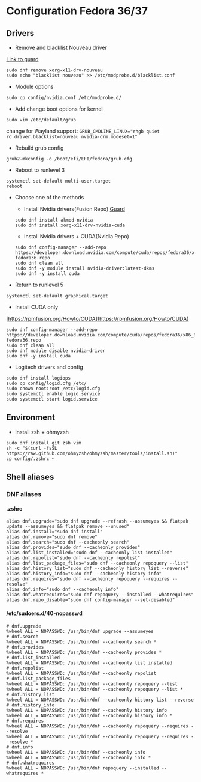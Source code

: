 # Configuration Fedora 36/37
## Drivers

* Remove and blacklist Nouveau driver

[Link to guard](https://www.if-not-true-then-false.com/2015/fedora-nvidia-guide/)

```
sudo dnf remove xorg-x11-drv-nouveau
sudo echo "blacklist nouveau" >> /etc/modprobe.d/blacklist.conf

```
* Module options

```
sudo cp config/nvidia.conf /etc/modprobe.d/
```

* Add change boot options for kernel 

```
sudo vim /etc/default/grub
```
change for Wayland support:
`GRUB_CMDLINE_LINUX="rhgb quiet rd.driver.blacklist=nouveau nvidia-drm.modeset=1"`

* Rebuild grub config
```
grub2-mkconfig -o /boot/efi/EFI/fedora/grub.cfg
``` 
* Reboot to runlevel 3
```
systemctl set-default multi-user.target
reboot
```

* Choose one of the methods
  * Install Nvidia drivers(Fusion Repo)
[Guard](https://rpmfusion.org/Howto/NVIDIA#CUDA)

  ```
  sudo dnf install akmod-nvidia
  sudo dnf install xorg-x11-drv-nvidia-cuda
  ```

  * Install Nvidia drivers + CUDA(Nvidia Repo)

  ```
  sudo dnf config-manager --add-repo https://developer.download.nvidia.com/compute/cuda/repos/fedora36/x86_64/cuda-fedora36.repo
  sudo dnf clean all
  sudo dnf -y module install nvidia-driver:latest-dkms
  sudo dnf -y install cuda
  ```
* Return to runlevel 5
```
systemctl set-default graphical.target
```

* Install CUDA only

[https://rpmfusion.org/Howto/CUDA](https://rpmfusion.org/Howto/CUDA)

```
sudo dnf config-manager --add-repo https://developer.download.nvidia.com/compute/cuda/repos/fedora36/x86_64/cuda-fedora36.repo
sudo dnf clean all
sudo dnf module disable nvidia-driver
sudo dnf -y install cuda
```

* Logitech drivers and config

```
sudo dnf install logiops
sudo cp config/logid.cfg /etc/
sudo chown root:root /etc/logid.cfg
sudo systemctl enable logid.service
sudo systemctl start logid.service
```
## Environment

* Install zsh + ohmyzsh
```
sudo dnf install git zsh vim
sh -c "$(curl -fsSL https://raw.github.com/ohmyzsh/ohmyzsh/master/tools/install.sh)"
cp config/.zshrc ~
```
## Shell aliases
### DNF aliases
#### .zshrc

```
alias dnf.upgrade="sudo dnf upgrade --refrash --assumeyes && flatpak update --assumeyes && flatpak remove --unused"
alias dnf.install="sudo dnf install"
alias dnf.remove="sudo dnf remove"
alias dnf.search="sudo dnf --cacheonly search"
alias dnf.provides="sudo dnf --cacheonly provides"
alias dnf.list_installed="sudo dnf --cacheonly list installed"
alias dnf.repolist="sudo dnf --cacheonly repolist"
alias dnf.list_package_files="sudo dnf --cacheonly repoquery --list"
alias dnf.history_list="sudo dnf --cacheonly history list --reverse"
alias dnf.history_info="sudo dnf --cacheonly history info"
alias dnf.requires="sudo dnf --cacheonly repoquery --requires --resolve"
alias dnf.info="sudo dnf --cacheonly info"
alias dnf.whatrequires="sudo dnf repoquery --installed --whatrequires"
alias dnf.repo_disable="sudo dnf config-manager --set-disabled"
```
#### /etc/sudoers.d/40-nopasswd
```
# dnf.upgrade
%wheel ALL = NOPASSWD: /usr/bin/dnf upgrade --assumeyes
# dnf.search
%wheel ALL = NOPASSWD: /usr/bin/dnf --cacheonly search *
# dnf.provides
%wheel ALL = NOPASSWD: /usr/bin/dnf --cacheonly provides *
# dnf.list_installed
%wheel ALL = NOPASSWD: /usr/bin/dnf --cacheonly list installed
# dnf.repolist
%wheel ALL = NOPASSWD: /usr/bin/dnf --cacheonly repolist
# dnf.list_package_files
%wheel ALL = NOPASSWD: /usr/bin/dnf --cacheonly repoquery --list
%wheel ALL = NOPASSWD: /usr/bin/dnf --cacheonly repoquery --list *
# dnf.history_list
%wheel ALL = NOPASSWD: /usr/bin/dnf --cacheonly history list --reverse
# dnf.history_info
%wheel ALL = NOPASSWD: /usr/bin/dnf --cacheonly history info
%wheel ALL = NOPASSWD: /usr/bin/dnf --cacheonly history info *
# dnf.requires
%wheel ALL = NOPASSWD: /usr/bin/dnf --cacheonly repoquery --requires --resolve
%wheel ALL = NOPASSWD: /usr/bin/dnf --cacheonly repoquery --requires --resolve *
# dnf.info
%wheel ALL = NOPASSWD: /usr/bin/dnf --cacheonly info
%wheel ALL = NOPASSWD: /usr/bin/dnf --cacheonly info *
# dnf.whatrequires
%wheel ALL = NOPASSWD: /usr/bin/dnf repoquery --installed --whatrequires *
``` 